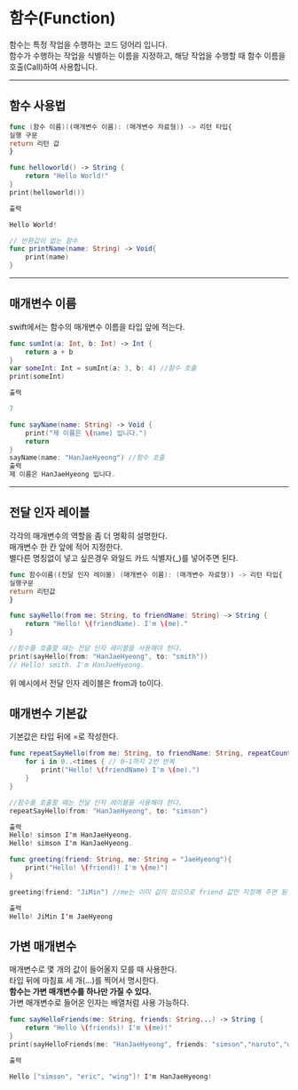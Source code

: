 # 함수(Function)
함수는 특정 작업을 수행하는 코드 덩어리 입니다.<br>
함수가 수행하는 작업을 식별하는 이름을 지정하고, 해당 작업을 수행할 때 함수 이름을 호출(Call)하여 사용합니다.

---------
## **함수 사용법**
```swift
func (함수 이름)((매개변수 이름): (매개변수 자료형)) -> 리턴 타입{
실행 구문
return 리턴 값
}
```
```swift
func helloworld() -> String {
    return "Hello World!"
}
print(helloworld())

출력

Hello World!

// 반환값이 없는 함수
func printName(name: String) -> Void{
    print(name)
}
```
------

## **매개변수 이름**
swift에서는 함수의 매개변수 이름을 타입 앞에 적는다.
```swift
func sumInt(a: Int, b: Int) -> Int {
    return a + b
}
var someInt: Int = sumInt(a: 3, b: 4) //함수 호출
print(someInt)

출력

7
```
```swift
func sayName(name: String) -> Void {
    print("제 이름은 \(name) 입니다.")
    return
}
sayName(name: "HanJaeHyeong") //함수 호출
출력
제 이름은 HanJaeHyeong 입니다.
```
--------------
 
## **전달 인자 레이블**
각각의 매개변수의 역할을 좀 더 명확히 설명한다.<br>
매개변수 한 칸 앞에 적어 지정한다.<br>
별다른 명칭없이 넣고 싶은경우 와일드 카드 식별자(_)를 넣어주면 된다.
```swift
func 함수이름((전달 인자 레이블) (매개변수 이름): (매개변수 자료형)) -> 리턴 타입{
실행구문
return 리턴값
}
```
```swift
func sayHello(from me: String, to friendName: String) -> String {
    return "Hello! \(friendName). I'm \(me)."
}

//함수를 호출할 때는 전달 인자 레이블을 사용해야 한다.
print(sayHello(from: "HanJaeHyeong", to: "smith")) 
// Hello! smith. I'm HanJaeHyeong.
```
위 예시에서 전달 인자 레이블은 from과 to이다.

## **매개변수 기본값**
기본값은 타입 뒤에 =로 작성한다.
```swift
func repeatSayHello(from me: String, to friendName: String, repeatCount times: Int = 2) -> Void {
    for i in 0..<times { // 0~1까지 2번 반복
        print("Hello! \(friendName) I'm \(me).")
    }
}

//함수를 호출할 때는 전달 인자 레이블을 사용해야 한다.
repeatSayHello(from: "HanJaeHyeong", to: "simson") 

출력
Hello! simson I'm HanJaeHyeong.
Hello! simson I'm HanJaeHyeong.

func greeting(friend: String, me: String = "JaeHyeong"){
    print("Hello! \(friend)! I'm \(me)")
}

greeting(friend: "JiMin") //me는 이미 값이 있으므로 friend 값만 지정해 주면 됨

출력
Hello! JiMin I'm JaeHyeong
```
## **가변 매개변수**
매개변수로 몇 개의 값이 들어올지 모를 때 사용한다.<br>
타입 뒤에 마침표 세 개(...)를 찍어서 명시한다.<br>
**함수는 가변 매개변수를 하나만 가질 수 있다.**<br>
가변 매개변수로 들어온 인자는 배열처럼 사용 가능하다.
```swift
func sayHelloFriends(me: String, friends: String...) -> String {
    return "Hello \(friends)! I'm \(me)!"
}
print(sayHelloFriends(me: "HanJaeHyeong", friends: "simson","naruto","duli")) 

출력

Hello ["simson", "eric", "wing"]! I'm HanJaeHyeong!
```